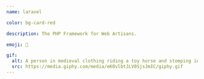 ```yaml
---
name: laravel

color: bg-card-red

description: The PHP Framework for Web Artisans.

emoji: 🐛

gif:
  alt: A person in medieval clothing riding a toy horse and stomping in front of a large castle.
  src: https://media.giphy.com/media/eK0vlbtJLV0SjsJmIC/giphy.gif
---
```

